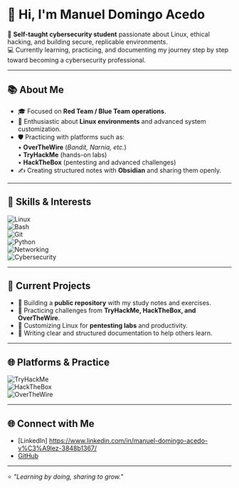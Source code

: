 # 👋 Hi, I'm Manuel Domingo Acedo  

🔐 **Self-taught cybersecurity student** passionate about Linux, ethical hacking, and building secure, replicable environments.  
💻 Currently learning, practicing, and documenting my journey step by step toward becoming a cybersecurity professional.  

---

## 📚 About Me  
- 🎓 Focused on **Red Team / Blue Team operations**.  
- 🐧 Enthusiastic about **Linux environments** and advanced system customization.  
- 🛡️ Practicing with platforms such as:  
  • **OverTheWire** (*Bandit, Narnia, etc.*)  
  • **TryHackMe** (hands-on labs)  
  • **HackTheBox** (pentesting and advanced challenges)  
- ✍️ Creating structured notes with **Obsidian** and sharing them openly.  

---

## 🔑 Skills & Interests  

![Linux](https://img.shields.io/badge/Linux-FCC624?style=flat-square&logo=linux&logoColor=black)  
![Bash](https://img.shields.io/badge/Bash-121011?style=flat-square&logo=gnu-bash&logoColor=white)  
![Git](https://img.shields.io/badge/Git-F05032?style=flat-square&logo=git&logoColor=white)  
![Python](https://img.shields.io/badge/Python-3776AB?style=flat-square&logo=python&logoColor=white)  
![Networking](https://img.shields.io/badge/Networking-0078D7?style=flat-square&logo=cisco&logoColor=white)  
![Cybersecurity](https://img.shields.io/badge/Cybersecurity-FF0000?style=flat-square&logo=protonvpn&logoColor=white)  

---

## 🚀 Current Projects  
- 📂 Building a **public repository** with my study notes and exercises.  
- 🧩 Practicing challenges from **TryHackMe, HackTheBox, and OverTheWire**.  
- 🔐 Customizing Linux for **pentesting labs** and productivity.  
- 📝 Writing clear and structured documentation to help others learn.  

---

## 🌐 Platforms & Practice  

![TryHackMe](https://img.shields.io/badge/TryHackMe-212C42?style=flat-square&logo=tryhackme&logoColor=white)  
![HackTheBox](https://img.shields.io/badge/HackTheBox-9FEF00?style=flat-square&logo=hackthebox&logoColor=black)  
![OverTheWire](https://img.shields.io/badge/OverTheWire-000000?style=flat-square&logo=gnu&logoColor=white)  

---

## 🌐 Connect with Me  
- [LinkedIn] https://www.linkedin.com/in/manuel-domingo-acedo-v%C3%A9lez-3848b1367/
- [GitHub](https://github.com/Redz-10111)  

---

⭐ *"Learning by doing, sharing to grow."*  
